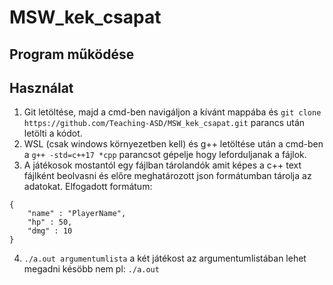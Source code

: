 # MSW_kek_csapat

## Program működése 

## Használat
1. Git letöltése, majd a cmd-ben navigáljon a kívánt mappába és ```git clone https://github.com/Teaching-ASD/MSW_kek_csapat.git``` parancs után letölti a kódot.
2. WSL (csak windows környezetben kell) és g++ letöltése után a cmd-ben a ```g++ -std=c++17 *cpp``` parancsot gépelje hogy leforduljanak a fájlok.
3. A játékosok mostantól egy fájlban tárolandók amit képes a c++ text fájlként beolvasni és előre meghatározott json formátumban tárolja az adatokat. 
Elfogadott formátum:<br/>
```
{
    "name" : "PlayerName",
    "hp" : 50,
    "dmg" : 10
}
```
4. ```./a.out argumentumlista``` a két játékost az argumentumlistában lehet megadni késöbb nem pl: ```./a.out ```